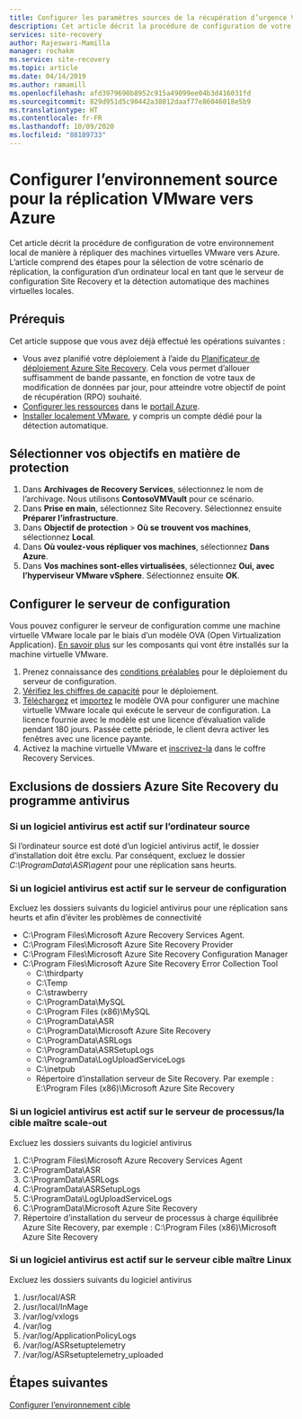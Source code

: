 ```yaml
---
title: Configurer les paramètres sources de la récupération d’urgence VMware sur Azure avec Azure Site Recovery
description: Cet article décrit la procédure de configuration de votre environnement local de manière à répliquer des machines virtuelles VMware dans Azure Site Recovery.
services: site-recovery
author: Rajeswari-Mamilla
manager: rochakm
ms.service: site-recovery
ms.topic: article
ms.date: 04/14/2019
ms.author: ramamill
ms.openlocfilehash: afd3979690b8952c915a49099ee04b3d416031fd
ms.sourcegitcommit: 829d951d5c90442a38012daaf77e86046018e5b9
ms.translationtype: HT
ms.contentlocale: fr-FR
ms.lasthandoff: 10/09/2020
ms.locfileid: "88189733"
---
```

# <a name="set-up-the-source-environment-for-vmware-to-azure-replication"></a>Configurer l’environnement source pour la réplication VMware vers Azure

Cet article décrit la procédure de configuration de votre environnement local de manière à répliquer des machines virtuelles VMware vers Azure. L’article comprend des étapes pour la sélection de votre scénario de réplication, la configuration d’un ordinateur local en tant que le serveur de configuration Site Recovery et la détection automatique des machines virtuelles locales.

## <a name="prerequisites"></a>Prérequis

Cet article suppose que vous avez déjà effectué les opérations suivantes :

- Vous avez planifié votre déploiement à l’aide du [Planificateur de déploiement Azure Site Recovery](site-recovery-deployment-planner.md). Cela vous permet d’allouer suffisamment de bande passante, en fonction de votre taux de modification de données par jour, pour atteindre votre objectif de point de récupération (RPO) souhaité.
- [Configurer les ressources](tutorial-prepare-azure.md) dans le [portail Azure](https://portal.azure.com).
- [Installer localement VMware](vmware-azure-tutorial-prepare-on-premises.md), y compris un compte dédié pour la détection automatique.

## <a name="choose-your-protection-goals"></a>Sélectionner vos objectifs en matière de protection

1. Dans **Archivages de Recovery Services**, sélectionnez le nom de l’archivage. Nous utilisons **ContosoVMVault** pour ce scénario.
2. Dans **Prise en main**, sélectionnez Site Recovery. Sélectionnez ensuite **Préparer l’infrastructure**.
3. Dans **Objectif de protection** > **Où se trouvent vos machines**, sélectionnez **Local**.
4. Dans **Où voulez-vous répliquer vos machines**, sélectionnez **Dans Azure**.
5. Dans **Vos machines sont-elles virtualisées**, sélectionnez **Oui, avec l’hyperviseur VMware vSphere**. Sélectionnez ensuite **OK**.

## <a name="set-up-the-configuration-server"></a>Configurer le serveur de configuration

Vous pouvez configurer le serveur de configuration comme une machine virtuelle VMware locale par le biais d’un modèle OVA (Open Virtualization Application). [En savoir plus](./vmware-azure-architecture.md) sur les composants qui vont être installés sur la machine virtuelle VMware.

1. Prenez connaissance des [conditions préalables](vmware-azure-deploy-configuration-server.md#prerequisites) pour le déploiement du serveur de configuration.
2. [Vérifiez les chiffres de capacité](vmware-azure-deploy-configuration-server.md#sizing-and-capacity-requirements) pour le déploiement.
3. [Téléchargez](vmware-azure-deploy-configuration-server.md#download-the-template) et [importez](vmware-azure-deploy-configuration-server.md#import-the-template-in-vmware) le modèle OVA pour configurer une machine virtuelle VMware locale qui exécute le serveur de configuration. La licence fournie avec le modèle est une licence d’évaluation valide pendant 180 jours. Passée cette période, le client devra activer les fenêtres avec une licence payante.
4. Activez la machine virtuelle VMware et [inscrivez-la](vmware-azure-deploy-configuration-server.md#register-the-configuration-server-with-azure-site-recovery-services) dans le coffre Recovery Services.

## <a name="azure-site-recovery-folder-exclusions-from-antivirus-program"></a>Exclusions de dossiers Azure Site Recovery du programme antivirus

### <a name="if-antivirus-software-is-active-on-source-machine"></a>Si un logiciel antivirus est actif sur l’ordinateur source

Si l’ordinateur source est doté d’un logiciel antivirus actif, le dossier d’installation doit être exclu. Par conséquent, excluez le dossier *C:\ProgramData\ASR\agent* pour une réplication sans heurts.

### <a name="if-antivirus-software-is-active-on-configuration-server"></a>Si un logiciel antivirus est actif sur le serveur de configuration

Excluez les dossiers suivants du logiciel antivirus pour une réplication sans heurts et afin d’éviter les problèmes de connectivité

- C:\Program Files\Microsoft Azure Recovery Services Agent.
- C:\Program Files\Microsoft Azure Site Recovery Provider
- C:\Program Files\Microsoft Azure Site Recovery Configuration Manager 
- C:\Program Files\Microsoft Azure Site Recovery Error Collection Tool 
  - C:\thirdparty
  - C:\Temp
  - C:\strawberry
  - C:\ProgramData\MySQL
  - C:\Program Files (x86)\MySQL
  - C:\ProgramData\ASR
  - C:\ProgramData\Microsoft Azure Site Recovery
  - C:\ProgramData\ASRLogs
  - C:\ProgramData\ASRSetupLogs
  - C:\ProgramData\LogUploadServiceLogs
  - C:\inetpub
  - Répertoire d’installation serveur de Site Recovery. Par exemple : E:\Program Files (x86)\Microsoft Azure Site Recovery

### <a name="if-antivirus-software-is-active-on-scale-out-process-servermaster-target"></a>Si un logiciel antivirus est actif sur le serveur de processus/la cible maître scale-out

Excluez les dossiers suivants du logiciel antivirus

1. C:\Program Files\Microsoft Azure Recovery Services Agent
2. C:\ProgramData\ASR
3. C:\ProgramData\ASRLogs
4. C:\ProgramData\ASRSetupLogs
5. C:\ProgramData\LogUploadServiceLogs
6. C:\ProgramData\Microsoft Azure Site Recovery
7. Répertoire d’installation du serveur de processus à charge équilibrée Azure Site Recovery, par exemple : C:\Program Files (x86)\Microsoft Azure Site Recovery

### <a name="if-antivirus-software-is-active-on-the-linux-master-target"></a>Si un logiciel antivirus est actif sur le serveur cible maître Linux

Excluez les dossiers suivants du logiciel antivirus

1.  /usr/local/ASR
2.  /usr/local/InMage
3.  /var/log/vxlogs
4.  /var/log
5.  /var/log/ApplicationPolicyLogs
6.  /var/log/ASRsetuptelemetry
7.  /var/log/ASRsetuptelemetry_uploaded


## <a name="next-steps"></a>Étapes suivantes
[Configurer l’environnement cible](./vmware-azure-set-up-target.md) 
